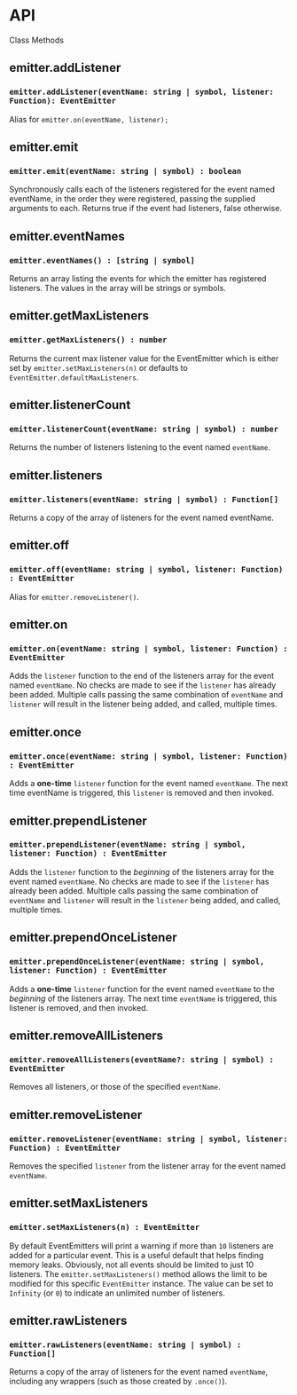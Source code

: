 # API

Class Methods

## emitter.addListener

### `emitter.addListener(eventName: string | symbol, listener: Function): EventEmitter`
Alias for ``emitter.on(eventName, listener);``  

## emitter.emit

### `emitter.emit(eventName: string | symbol) : boolean`   
Synchronously calls each of the listeners registered for the event named eventName, in the order they were registered, passing the supplied arguments to each. Returns true if the event had listeners, false otherwise.  

## emitter.eventNames

### `emitter.eventNames() : [string | symbol]`  
Returns an array listing the events for which the emitter has registered listeners. The values in the array will be strings or symbols.

## emitter.getMaxListeners

### `emitter.getMaxListeners() : number`  
Returns the current max listener value for the EventEmitter which is either set by ``emitter.setMaxListeners(n)`` or defaults to ``EventEmitter.defaultMaxListeners``.  

## emitter.listenerCount

### `emitter.listenerCount(eventName: string | symbol) : number`  
Returns the number of listeners listening to the event named ``eventName``.

## emitter.listeners

### `emitter.listeners(eventName: string | symbol) : Function[]`  
Returns a copy of the array of listeners for the event named eventName.

## emitter.off

### `emitter.off(eventName: string | symbol, listener: Function) : EventEmitter`  
Alias for ``emitter.removeListener()``.

## emitter.on

### `emitter.on(eventName: string | symbol, listener: Function) : EventEmitter`  
Adds the ``listener`` function to the end of the listeners array for the event named ``eventName``. No checks are made to see if the ``listener`` has already been added. Multiple calls passing the same combination of ``eventName`` and ``listener`` will result in the listener being added, and called, multiple times.

## emitter.once

### `emitter.once(eventName: string | symbol, listener: Function) : EventEmitter`  
Adds a **one-time** ``listener`` function for the event named ``eventName``. The next time eventName is triggered, this ``listener`` is removed and then invoked.

## emitter.prependListener

### `emitter.prependListener(eventName: string | symbol, listener: Function) : EventEmitter`
Adds the ``listener`` function to the _beginning_ of the listeners array for the event named ``eventName``. No checks are made to see if the ``listener`` has already been added. Multiple calls passing the same combination of ``eventName`` and ``listener`` will result in the ``listener`` being added, and called, multiple times.  

## emitter.prependOnceListener

### `emitter.prependOnceListener(eventName: string | symbol, listener: Function) : EventEmitter`  
Adds a **one-time** ``listener`` function for the event named ``eventName`` to the _beginning_ of the listeners array. The next time ``eventName`` is triggered, this listener is removed, and then invoked.

## emitter.removeAllListeners

### `emitter.removeAllListeners(eventName?: string | symbol) : EventEmitter`  
Removes all listeners, or those of the specified ``eventName``.

## emitter.removeListener

### `emitter.removeListener(eventName: string | symbol, listener: Function) : EventEmitter`
Removes the specified ``listener`` from the listener array for the event named ``eventName``.  

## emitter.setMaxListeners

### `emitter.setMaxListeners(n) : EventEmitter`
By default EventEmitters will print a warning if more than ``10`` listeners are added for a particular event. This is a useful default that helps finding memory leaks. Obviously, not all events should be limited to just 10 listeners. The ``emitter.setMaxListeners()`` method allows the limit to be modified for this specific ``EventEmitter`` instance. The value can be set to ``Infinity`` (or ``0``) to indicate an unlimited number of listeners.

## emitter.rawListeners

### `emitter.rawListeners(eventName: string | symbol) : Function[]`  
Returns a copy of the array of listeners for the event named ``eventName``, including any wrappers (such as those created by ``.once()``).
